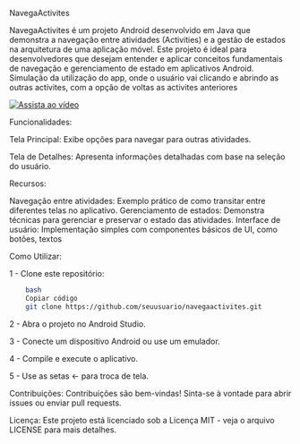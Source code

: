 NavegaActivites

NavegaActivites é um projeto Android desenvolvido em Java que demonstra a navegação entre atividades (Activities) e a gestão de estados na arquitetura de uma aplicação móvel. Este projeto é ideal para desenvolvedores que desejam entender e aplicar conceitos fundamentais de navegação e gerenciamento de estado em aplicativos Android.
Simulação da utilização do app, onde o usuário vai clicando e abrindo as outras activites, com a opção de voltas as activites anteriores

[![Assista ao vídeo](https://img.shields.io/badge/YouTube-%23FF0000.svg?style=for-the-badge&logo=YouTube&logoColor=white)](https://youtu.be/-ZUQ6jHCheE)


Funcionalidades:

Tela Principal: 
Exibe opções para navegar para outras atividades.

Tela de Detalhes: 
Apresenta informações detalhadas com base na seleção do usuário.

Recursos:

Navegação entre atividades: Exemplo prático de como transitar entre diferentes telas no aplicativo.
Gerenciamento de estados: Demonstra técnicas para gerenciar e preservar o estado das atividades.
Interface de usuário: Implementação simples com componentes básicos de UI, como botões, textos

Como Utilizar:

   

1 - Clone este repositório: 

```sh
    bash
    Copiar código
    git clone https://github.com/seuusuario/navegaactivites.git
 ```

2 - Abra o projeto no Android Studio.

3 - Conecte um dispositivo Android ou use um emulador.

4 - Compile e execute o aplicativo.

5 - Use as setas <- para troca de tela.

Contribuições: Contribuições são bem-vindas! Sinta-se à vontade para abrir issues ou enviar pull requests.

Licença: Este projeto está licenciado sob a Licença MIT - veja o arquivo LICENSE para mais detalhes.
